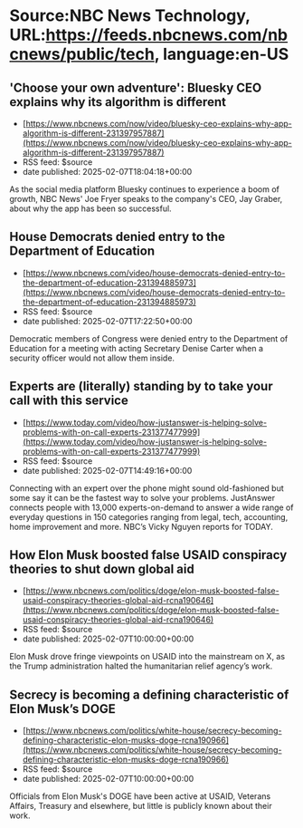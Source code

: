 # Source:NBC News Technology, URL:https://feeds.nbcnews.com/nbcnews/public/tech, language:en-US

## 'Choose your own adventure': Bluesky CEO explains why its algorithm is different
 - [https://www.nbcnews.com/now/video/bluesky-ceo-explains-why-app-algorithm-is-different-231397957887](https://www.nbcnews.com/now/video/bluesky-ceo-explains-why-app-algorithm-is-different-231397957887)
 - RSS feed: $source
 - date published: 2025-02-07T18:04:18+00:00

As the social media platform Bluesky continues to experience a boom of growth, NBC News' Joe Fryer speaks to the company's CEO, Jay Graber, about why the app has been so successful.

## House Democrats denied entry to the Department of Education
 - [https://www.nbcnews.com/video/house-democrats-denied-entry-to-the-department-of-education-231394885973](https://www.nbcnews.com/video/house-democrats-denied-entry-to-the-department-of-education-231394885973)
 - RSS feed: $source
 - date published: 2025-02-07T17:22:50+00:00

Democratic members of Congress were denied entry to the Department of Education for a meeting with acting Secretary Denise Carter when a security officer would not allow them inside.

## Experts are (literally) standing by to take your call with this service
 - [https://www.today.com/video/how-justanswer-is-helping-solve-problems-with-on-call-experts-231377477999](https://www.today.com/video/how-justanswer-is-helping-solve-problems-with-on-call-experts-231377477999)
 - RSS feed: $source
 - date published: 2025-02-07T14:49:16+00:00

Connecting with an expert over the phone might sound old-fashioned but some say it can be the fastest way to solve your problems. JustAnswer connects people with 13,000 experts-on-demand to answer a wide range of everyday questions in 150 categories ranging from legal, tech, accounting, home improvement and more. NBC’s Vicky Nguyen reports for TODAY.

## How Elon Musk boosted false USAID conspiracy theories to shut down global aid
 - [https://www.nbcnews.com/politics/doge/elon-musk-boosted-false-usaid-conspiracy-theories-global-aid-rcna190646](https://www.nbcnews.com/politics/doge/elon-musk-boosted-false-usaid-conspiracy-theories-global-aid-rcna190646)
 - RSS feed: $source
 - date published: 2025-02-07T10:00:00+00:00

Elon Musk drove fringe viewpoints on USAID into the mainstream on X, as the Trump administration halted the humanitarian relief agency’s work.

## Secrecy is becoming a defining characteristic of Elon Musk’s DOGE
 - [https://www.nbcnews.com/politics/white-house/secrecy-becoming-defining-characteristic-elon-musks-doge-rcna190966](https://www.nbcnews.com/politics/white-house/secrecy-becoming-defining-characteristic-elon-musks-doge-rcna190966)
 - RSS feed: $source
 - date published: 2025-02-07T10:00:00+00:00

Officials from Elon Musk's DOGE have been active at USAID, Veterans Affairs, Treasury and elsewhere, but little is publicly known about their work.

